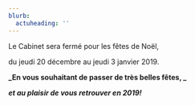 ```yaml
---
blurb:
  actuheading: ''
---
```

Le Cabinet sera fermé pour les fêtes de Noël,  

du jeudi 20 décembre au jeudi 3 janvier 2019.

**_En vous souhaitant de passer de très belles fêtes, _**

**_et au plaisir de vous retrouver en 2019!_**

